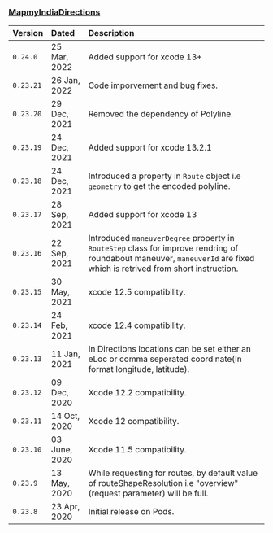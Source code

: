 ### [MapmyIndiaDirections](#MapmyIndiaDirections)

| Version | Dated | Description |
| :---- | :---- | :---- |
| `0.24.0` | 25 Mar, 2022 | Added support for xcode 13+ |
| `0.23.21` | 26 Jan, 2022 | Code imporvement and bug fixes.|
| `0.23.20` | 29 Dec, 2021 | Removed the dependency of Polyline.|
| `0.23.19` | 24 Dec, 2021 | Added support for xcode 13.2.1|
| `0.23.18` | 24 Dec, 2021 | Introduced a property in `Route` object i.e `geometry` to get the encoded polyline.|
| `0.23.17` | 28 Sep, 2021 | Added support for xcode 13 |
| `0.23.16` | 22 Sep, 2021 | Introduced `maneuverDegree` property in `RouteStep` class for improve rendring of roundabout maneuver, `maneuverId` are fixed which is retrived from short instruction. |
| `0.23.15` | 30 May, 2021 | xcode 12.5 compatibility. |
| `0.23.14` | 24 Feb, 2021 | xcode 12.4 compatibility. |
| `0.23.13` | 11 Jan, 2021 | In Directions locations can be set either an eLoc or comma seperated coordinate(In format longitude, latitude). |
| `0.23.12` | 09 Dec, 2020 | Xcode 12.2 compatibility. |
| `0.23.11` | 14 Oct, 2020 | Xcode 12 compatibility. |
| `0.23.10` | 03 June, 2020 | Xcode 11.5 compatibility. |
| `0.23.9` | 13 May, 2020 | While requesting for routes, by default value of routeShapeResolution i.e "overview" (request parameter) will be full. |
| `0.23.8` | 23 Apr, 2020 | Initial release on Pods. |
